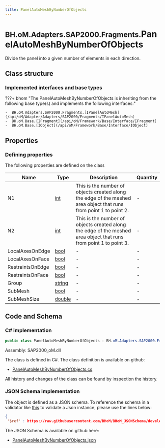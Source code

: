 ```yaml
---
title: PanelAutoMeshByNumberOfObjects
---
```


# <small>BH.oM.Adapters.SAP2000.Fragments.</small>**PanelAutoMeshByNumberOfObjects**

Divide the panel into a given number of elements in each direction.

## Class structure

### Implemented interfaces and base types

???+ bhom "The PanelAutoMeshByNumberOfObjects is inheriting from the following base type(s) and implements the following interfaces:"

    -  BH.oM.Adapters.SAP2000.Fragments.[IPanelAutoMesh](/api/oM/Adapter/Adapters/SAP2000/Fragments/IPanelAutoMesh)
    -  BH.oM.Base.[IFragment](/api/oM/Framework/Base/Interface/IFragment)
    -  BH.oM.Base.[IObject](/api/oM/Framework/Base/Interface/IObject)


## Properties



### Defining properties

The following properties are defined on the class

| Name             | Type             | Description      | Quantity         |
|------------------|------------------|------------------|------------------|
| N1 | [int](https://learn.microsoft.com/en-us/dotnet/api/System.Int32?view=netstandard-2.0) | This is the number of objects created along the edge of the meshed area object that runs from point 1 to point 2. | - |
| N2 | [int](https://learn.microsoft.com/en-us/dotnet/api/System.Int32?view=netstandard-2.0) | This is the number of objects created along the edge of the meshed area object that runs from point 1 to point 3. | - |
| LocalAxesOnEdge | [bool](https://learn.microsoft.com/en-us/dotnet/api/System.Boolean?view=netstandard-2.0) | - | - |
| LocalAxesOnFace | [bool](https://learn.microsoft.com/en-us/dotnet/api/System.Boolean?view=netstandard-2.0) | - | - |
| RestraintsOnEdge | [bool](https://learn.microsoft.com/en-us/dotnet/api/System.Boolean?view=netstandard-2.0) | - | - |
| RestraintsOnFace | [bool](https://learn.microsoft.com/en-us/dotnet/api/System.Boolean?view=netstandard-2.0) | - | - |
| Group | [string](https://learn.microsoft.com/en-us/dotnet/api/System.String?view=netstandard-2.0) | - | - |
| SubMesh | [bool](https://learn.microsoft.com/en-us/dotnet/api/System.Boolean?view=netstandard-2.0) | - | - |
| SubMeshSize | [double](https://learn.microsoft.com/en-us/dotnet/api/System.Double?view=netstandard-2.0) | - | - |


## Code and Schema

### C# implementation

``` C# title="C#"
public class PanelAutoMeshByNumberOfObjects : BH.oM.Adapters.SAP2000.Fragments.IPanelAutoMesh, BH.oM.Base.IFragment, BH.oM.Base.IObject
```

Assembly: SAP2000_oM.dll

The class is defined in C#. The class definition is available on github:

- [PanelAutoMeshByNumberOfObjects.cs](https://github.com/BHoM/SAP2000_Toolkit/blob/develop/SAP2000_oM/Fragments\PanelAutoMeshByNumberOfObjects.cs)

All history and changes of the class can be found by inspection the history.
### JSON Schema implementation

The object is defined as a JSON schema. To reference the schema in a validator like [this](https://www.jsonschemavalidator.net/) to validate a Json instance, please use the lines below:

``` json title="JSON Schema"
{
 "$ref" : https://raw.githubusercontent.com/BHoM/BHoM_JSONSchema/develop/SAP2000_oM/Fragments/PanelAutoMeshByNumberOfObjects.json}
```

The JSON Schema is available on github here:

- [PanelAutoMeshByNumberOfObjects.json](https://github.com/BHoM/BHoM_JSONSchema/blob/develop/SAP2000_oM/Fragments/PanelAutoMeshByNumberOfObjects.json)
